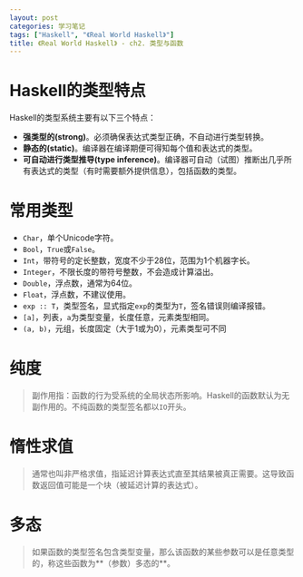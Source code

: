 ```yaml
---
layout: post
categories: 学习笔记
tags: ["Haskell", "《Real World Haskell》"]
title: 《Real World Haskell》 - ch2. 类型与函数
---
```


<!-- more -->

# Haskell的类型特点

Haskell的类型系统主要有以下三个特点：

- **强类型的(strong)**。必须确保表达式类型正确，不自动进行类型转换。
- **静态的(static)**。编译器在编译期便可得知每个值和表达式的类型。
- **可自动进行类型推导(type inference)**。编译器可自动（试图）推断出几乎所有表达式的类型（有时需要额外提供信息），包括函数的类型。

# 常用类型

- ```Char```，单个Unicode字符。
- ```Bool```，```True```或```False```。
- ```Int```，带符号的定长整数，宽度不少于28位，范围为1个机器字长。
- ```Integer```，不限长度的带符号整数，不会造成计算溢出。
- ```Double```，浮点数，通常为64位。
- ```Float```，浮点数，不建议使用。
- ```exp :: T```，类型签名，显式指定```exp```的类型为```T```，签名错误则编译报错。
- ```[a]```，列表，```a```为类型变量，长度任意，元素类型相同。
- ```(a, b)```，元组，长度固定（大于1或为0），元素类型可不同

# 纯度

> 副作用指：函数的行为受系统的全局状态所影响。Haskell的函数默认为无副作用的。不纯函数的类型签名都以```IO```开头。

# 惰性求值

> 通常也叫非严格求值，指延迟计算表达式直至其结果被真正需要。这导致函数返回值可能是一个块（被延迟计算的表达式）。

# 多态

> 如果函数的类型签名包含类型变量，那么该函数的某些参数可以是任意类型的，称这些函数为**（参数）多态的**。

